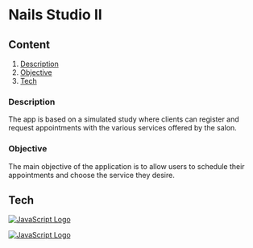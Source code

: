 # Nails Studio II

## Content

1. [Description](#description)
2. [Objective](#objective)
3. [Tech](#tech)

### Description

The app is based on a simulated study where clients can register and request appointments with the various services offered by the salon.

### Objective
The main objective of the application is to allow users to schedule their appointments and choose the service they desire.

## Tech

[![JavaScript Logo](https://img.shields.io/badge/logo-javascript-blue?logo=javascript)](https://www.javascript.com/)


[![JavaScript Logo](https://img.shields.io/badge/logo-javascript-blue?logo=javascript)](https://www.javascript.com/)